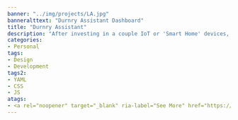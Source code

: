 ```yaml
---
banner: "../img/projects/LA.jpg"
banneralttext: "Durnry Assistant Dashboard"
title: "Durnry Assistant"
description: "After investing in a couple IoT or 'Smart Home' devices, I quickly got fed-up with the growing list of settings, apps, crappy API's and closed ecosystems which made connecting the devices nearly impossible. Durnry Assistant is a custom built SmartHome system running on a Hass.io backend. This project has gotten a surpising amount of attention within the Home Assistant Forums and on Reddit. "
categories:
- Personal
tags:
- Design
- Development
tags2:
- YAML
- CSS
- JS
atags:
- <a rel="noopener" target="_blank" ria-label="See More" href="https://github.com/Durishn/Durnry-Assistant">See More</a>
---
```

